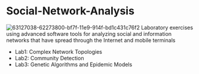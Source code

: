 # Social-Network-Analysis
![63127038-62273800-bf7f-11e9-914f-bd1c431c76f2](https://user-images.githubusercontent.com/50949470/111455134-1837a280-871e-11eb-8680-f765cf3109ae.png)
Laboratory exercises using advanced software tools for analyzing social and information networks that have spread through the Internet and mobile terminals
* Lab1: Complex Network Topologies
* Lab2: Community Detection
* Lab3: Genetic Algorithms and Epidemic Models
